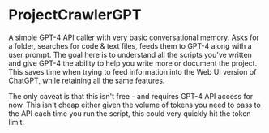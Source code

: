 # ProjectCrawlerGPT

A simple GPT-4 API caller with very basic conversational memory.
Asks for a folder, searches for code & text files, feeds them to GPT-4 along with a user prompt.
The goal here is to understand all the scripts you've written and give GPT-4 the ability to help you write more or document the project.
This saves time when trying to feed information into the Web UI version of ChatGPT, while retaining all the same features.

The only caveat is that this isn't free - and requires GPT-4 API access for now.
This isn't cheap either given the volume of tokens you need to pass to the API each time you run the script, this could very quickly hit the token limit.
